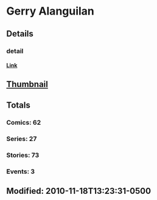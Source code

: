 # Gerry  Alanguilan 
## Details
### detail
#### [Link](http://marvel.com/comics/creators/8542/gerry_alanguilan?utm_campaign=apiRef&utm_source=225578a89fc76f3d20fbffda5d17a88d)
## [Thumbnail](http://i.annihil.us/u/prod/marvel/i/mg/b/40/image_not_available.jpg)
## Totals
### Comics: 62
### Series: 27
### Stories: 73
### Events: 3
## Modified: 2010-11-18T13:23:31-0500